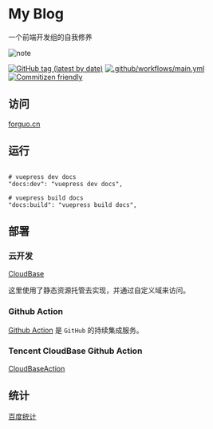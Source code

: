 
# My Blog

一个前端开发组的自我修养

![note](https://forguo-1302175274.file.myqcloud.com/assets/imgs/note.jpeg)

[![GitHub tag (latest by date)](https://img.shields.io/github/v/tag/TencentCloudBase/cloudbase-action?label=cloudbaseAction&logo=github)](https://github.com/marketplace/actions/tencent-cloudbase-github-action) 
[![.github/workflows/main.yml](https://img.shields.io/badge/workflows-main.yml-brightgreen?logo=github)](https://github.com/wforguo/blog/actions)
[![Commitizen friendly](https://img.shields.io/badge/commitizen-friendly-brightgreen?logo=github)](http://commitizen.github.io/cz-cli/)

## 访问

[forguo.cn](https://forguo.cn)

## 运行

```shell script

# vuepress dev docs
"docs:dev": "vuepress dev docs",

# vuepress build docs
"docs:build": "vuepress build docs",

```

## 部署

### 云开发

[CloudBase](https://docs.cloudbase.net/)

这里使用了静态资源托管去实现，并通过自定义域来访问。

### Github Action

[Github Action](https://github.com/features/actions) 是 `GitHub` 的持续集成服务。

### Tencent CloudBase Github Action

[CloudBaseAction](https://github.com/TencentCloudBase/cloudbase-action)

## 统计

[百度统计](https://tongji.baidu.com/web/welcome/login)
